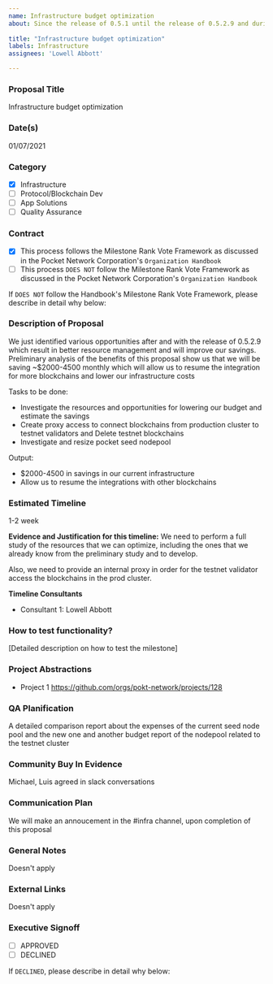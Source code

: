 ```yaml
---
name: Infrastructure budget optimization 
about: Since the release of 0.5.1 until the release of 0.5.2.9 and during the growth of the network. We faced the need of spin up resouces to meet the demand of the network and correct functioning of the network. Today with the great work done by blockchain-dev and further analysis of our current infrastructure. We concluded that we can reduce optimize the infrastructure budget/usage 
 
title: "Infrastructure budget optimization"
labels: Infrastructure 
assignees: 'Lowell Abbott'

---
```


### Proposal Title 
Infrastructure budget optimization
### Date(s)
01/07/2021
### Category
- [x] Infrastructure
- [ ] Protocol/Blockchain Dev
- [ ] App Solutions
- [ ] Quality Assurance
### Contract
- [x] This process follows the Milestone Rank Vote Framework as discussed in the Pocket Network Corporation's `Organization Handbook`
- [ ] This process `DOES NOT` follow the Milestone Rank Vote Framework as discussed in the Pocket Network Corporation's `Organization Handbook`

If `DOES NOT` follow the Handbook's Milestone Rank Vote Framework, please describe in detail why below:

### Description of Proposal
We just identified various opportunities after and with the release of 0.5.2.9 which result in better resource management and will improve our savings. 
Preliminary analysis of the benefits of this proposal show us that we will be saving ~$2000-4500 monthly which will allow us to resume the integration for more blockchains and lower our infrastructure costs


Tasks to be done:

- Investigate the resources and opportunities for lowering our budget and estimate the savings 
- Create proxy access to connect blockchains from production cluster to testnet validators and  Delete testnet blockchains
- Investigate and resize pocket seed nodepool 


Output:
- $2000-4500 in savings in our current infrastructure
- Allow us to resume the integrations with other blockchains


### Estimated Timeline
1-2 week

**Evidence and Justification for this timeline:**
We need to perform a full study of the resources that we can optimize, including the ones that we already know from the preliminary study and to develop.

Also, we need to provide an internal proxy in order for the testnet validator access the blockchains in the prod cluster.

**Timeline Consultants**


 - Consultant 1: Lowell Abbott

### How to test functionality?
[Detailed description on how to test the milestone]

### Project Abstractions
- Project 1
https://github.com/orgs/pokt-network/projects/128

### QA Planification
A detailed comparison report about the expenses of the current seed node pool and the new one and another budget report of the nodepool related to the testnet cluster

### Community Buy In Evidence
Michael, Luis agreed in slack conversations

### Communication Plan
We will make an annoucement in the #infra channel, upon completion of this proposal

### General Notes
Doesn't apply

### External Links
Doesn't apply

### Executive Signoff
- [ ] APPROVED
- [ ] DECLINED

If `DECLINED`, please describe in detail why below:

